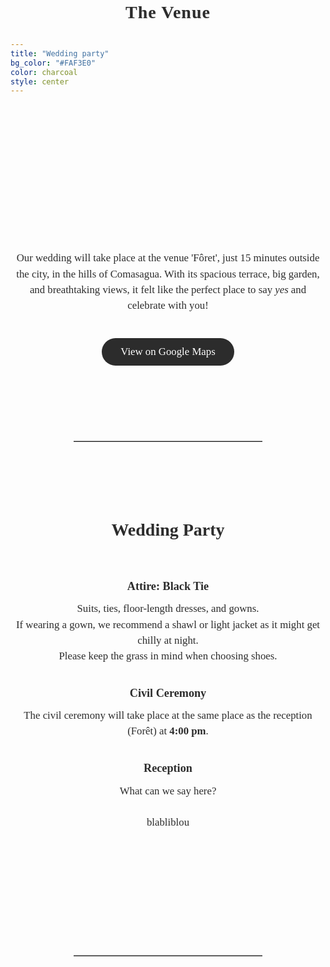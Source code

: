 ```yaml
---
title: "Wedding party"
bg_color: "#FAF3E0"
color: charcoal
style: center
---
```


<div id="Pre-Wedding" style="padding-top: 0px; margin-top: -230px;"> <!-- avoid empty space after auto-scrolling -->

<div style="margin-top: 80px;"></div>   <!-- add blank space above -->

<!-- The Venue -->
<div style="
  text-align: center;
  margin: 0 20px 40px 20px;
  font-family: 'Playfair Display', serif;
  font-size: 2em;                           /* big but smaller than names */
  color: #2C2C2C;                            /* softer accent color */
  letter-spacing: 1px;
  line-height: 1.2;
  text-shadow: 0.5px 0.5px 1px rgba(0,0,0,0.1);
">
  <strong>The Venue</strong>
</div>


<!-- photo of the Venue -->
<div style="
  width: 100%;
  aspect-ratio: 16 / 9;
  background: url('/assets/img/venue_foret_inst_1_cut_3.png') no-repeat center center;
  background-size: cover;
  border-radius: 8px; /* optional: soften corners */
">
</div>


<!-- text about the venue -->
<div style="
  color: #2C2C2C;
  font-family: 'Playfair Display', serif;
  line-height: 1.5;
  text-align: center;
  max-width: 700px;
  margin: 40px auto;
">
  <p style="font-size: 1.2em;">
    Our wedding will take place at the venue 'Fôret', just 15 minutes outside the city, in the hills of Comasagua. With its spacious terrace, big garden, and breathtaking views, it felt like the perfect place to say <em>yes</em> and celebrate with you!
  </p>
</div>

<!-- Google Maps Button -->
<div style="text-align: center; margin-top: 20px;">
  <a href="https://maps.app.goo.gl/UUYhwFLp6w7YjkA89" target="_blank" 
     style="
       display: inline-block;
       background-color: #2C2C2C;   /* warm accent */
       color: #fff;
       font-family: 'Playfair Display', serif;
       font-size: 1.2em;
       padding: 12px 30px;
       border-radius: 30px;
       text-decoration: none;
       transition: background-color 0.3s ease;
     "
     onmouseover="this.style.backgroundColor='#8B5E3C'"
     onmouseout="this.style.backgroundColor='#6B4226'">
    View on Google Maps
  </a>
</div>



<div style="margin-top: 120px;"></div>   <!-- add blank space above -->
<hr style="border: none; border-top: 1px solid #aaa; margin: 40px auto; width: 60%;">
<div style="margin-top: 120px;"></div>   <!-- add blank space above -->



<!-- Wedding Party -->
<div style="
  color: #2C2C2C;
  font-family: 'Playfair Display', serif;
  line-height: 1.5;
  text-align: center;
  max-width: 700px;
  margin: 40px auto;
">
  <!-- Title -->
  <strong>
    <div style="font-size: 2em; margin-bottom: 0.5em;">
      Wedding Party<br><br>
    </div>
  </strong>

  <!-- Attire -->
  <strong>
    <div style="font-size: 1.3em; margin-bottom: 0.5em;">
      Attire: Black Tie
    </div>
  </strong>
  <div style="font-size: 1.2em; margin-bottom: 2em;">
    Suits, ties, floor-length dresses, and gowns. <br>
    If wearing a gown, we recommend a shawl or light jacket as it might get chilly at night. <br>
    Please keep the grass in mind when choosing shoes.
  </div>

  <!-- Civil Ceremony -->
  <strong>
    <div style="font-size: 1.3em; margin-bottom: 0.5em;">
      Civil Ceremony
    </div>
  </strong>
  <div style="font-size: 1.2em; margin-bottom: 2em;">
    The civil ceremony will take place at the same place as the reception (Forêt) at <strong>4:00 pm</strong>.
  </div>

  <!-- Reception -->
  <strong>
    <div style="font-size: 1.3em; margin-bottom: 0.5em;">
      Reception
    </div>
  </strong>
  <div style="font-size: 1.2em; margin-bottom: 1.5em;">
    What can we say here? <br><br>
    blabliblou
  </div>

</div>


<div style="margin-top: 200px;"></div>   <!-- add blank space above -->
<hr style="border: none; border-top: 1px solid #aaa; margin: 40px auto; width: 60%;">